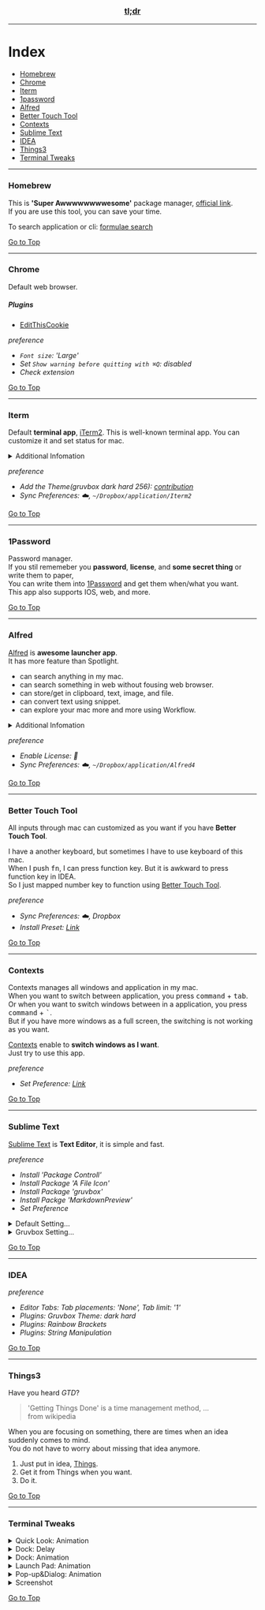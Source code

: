 <div align=center>
  
  ### [tl;dr](./tl-dr/README.md)
  
</div>

---

# Index
- [Homebrew](#homebrew)
- [Chrome](#chrome)
- [Iterm](#iterm)
- [1password](#1password)
- [Alfred](#alfred)
- [Better Touch Tool](#better-touch-tool)
- [Contexts](#contexts)
- [Sublime Text](#sublime-text)
- [IDEA](#idea)
- [Things3](#things3)
- [Terminal Tweaks](#terminal-tweaks)

---
### Homebrew
This is **'Super Awwwwwwwwesome'** package manager, [official link](https://docs.brew.sh/Installation).  
If you are use this tool, you can save your time.  

To search application or cli: [formulae search](https://formulae.brew.sh/)

[Go to Top](#index)  

---
### Chrome
Default web browser.

##### Plugins
- [EditThisCookie](https://chrome.google.com/webstore/detail/editthiscookie/fngmhnnpilhplaeedifhccceomclgfbg)

*preference*
- *`Font size`: 'Large'*
- *Set `Show warning before quitting with ⌘Q`: disabled*
- *Check extension*
  
[Go to Top](#index)  

---

### Iterm
Default **terminal app**, [iTerm2](https://iterm2.com/downloads.html).
This is well-known terminal app. You can customize it and set status for mac.  

<details>
  <summary>Additional Infomation</summary>
  
  ![appearence](./iterm.gif)
  
</details>

*preference*  
- *Add the Theme(gruvbox dark hard 256): [contribution](https://github.com/martinlindhe/base16-iterm2/tree/master/itermcolors)*
- *Sync Preferences: ☁️, `~/Dropbox/application/Iterm2`* 
  
[Go to Top](#index)  

---

### 1Password
Password manager.  
If you stil rememeber you **password**, **license**, and **some secret thing** or write them to paper,  
You can write them into [1Password](https://1password.com/) and get them when/what you want.  
This app also supports IOS, web, and more.
  
[Go to Top](#index)  

---

### Alfred
[Alfred](https://www.alfredapp.com/) is **awesome launcher app**.  
It has more feature than Spotlight.  
* can search anything in my mac.
* can search something in web without fousing web browser.
* can store/get in clipboard, text, image, and file.
* can convert text using snippet.
* can explore your mac more and more using Workflow.

<details>
  <summary>Additional Infomation</summary>

##### Custom Terminal
- [Iterm](https://github.com/vitorgalvao/custom-alfred-iterm-scripts)

##### Theme
I revised color and font for [appearence](./Gruvbox-Dark.alfredappearance) based on **gruvbox**.  
!! You must should install **'Hack Nerd Mono'** if you use this appearence.  
![appearence](./alfred_appearence.gif)

##### Workflows
Alfred say ...
> With Alfred's Powerpack and workflows, ... and boost your productivity.

However, there are so many workflows and some of them will be not updated.  
Workflows is good to me but sometimes it is hard to find nice workflows.  

I searched in goolge and github, and I make a note to keep workflows.  
If you want to see [more](https://github.com/spearkkk/alfred-workflow)...

</details>

*preference*
- *Enable License: 🔐* 
- *Sync Preferences: ☁️, `~/Dropbox/application/Alfred4`*
  
[Go to Top](#index)  

---

### Better Touch Tool
All inputs through mac can customized as you want if you have **Better Touch Tool**.  

I have a another keyboard, but sometimes I have to use keyboard of this mac.  
When I push <kbd>fn</kbd>, I can press function key. But it is awkward to press function key in IDEA.  
So I just mapped number key to function using [Better Touch Tool](https://folivora.ai/).

*preference*
- *Sync Preferences: ☁️, Dropbox*
- *Install Preset: [Link](https://goldenchaos.net/goldenchaos-btt.html)*
  
[Go to Top](#index)  

---

### Contexts
Contexts manages all windows and application in my mac.  
When you want to switch between application, you press <kbd>command</kbd> + <kbd>tab</kbd>.  
Or when you want to switch windows between in a application, you press <kbd>command</kbd> + <kbd>\`</kbd>.  
But if you have more windows as a full screen, the switching is not working as you want. 

[Contexts](https://contexts.co/) enable to **switch windows as I want**.  
Just try to use this app.

*preference*
- *Set Preference: [Link](./preference/context/READMD.md)*
  
[Go to Top](#index)  

---

### Sublime Text
[Sublime Text](https://www.sublimetext.com/) is **Text Editor**, it is simple and fast.  

*preference*  
- *Install 'Package Controll'*
- *Install Package 'A File Icon'*
- *Install Package 'gruvbox'*
- *Install Packge 'MarkdownPreview'*
- *Set Preference*  
<details>
  <summary>Default Setting...</summary>
  
```json
{
    /// default setting
    "font_face": "Hack Nerd Font Mono",
    "font_size": 15,
    "translate_tabs_to_spaces": true,
    "margin": 2,
    "mini_diff": "auto",
    "trim_automatic_white_space": false,
}
```
</details>

<details>
  <summary>Gruvbox Setting...</summary> 

```json
{
    /// gruvbox theme seting
    "theme": "gruvbox.sublime-theme",
    "color_scheme": "Packages/gruvbox/gruvbox (Dark) (Soft).sublime-color-scheme",
    "gruvbox_accent_blue": true,
    "gruvbox_autocomplete_cramped": true,
    "gruvbox_sideline_autocomplete_row_thickest": true,
    "gruvbox_sidebar_compact": true,
    "gruvbox_sidebar_indent_s": true,
    "gruvbox_sidebar_font_size_14": true,
    "gruvbox_sidebar_heading_bold": true,
    "gruvbox_sidebar_label_bold": true,
    "gruvbox_command_palette_compact": true,
    "gruvbox_statusbar_xl": true,
    "gruvbox_statusbar_button_xs": true,
    "gruvbox_statusbar_font_size_15": true,
    "gruvbox_tabs_xxs": true,
    "gruvbox_tabs_font_size_15": true,
    "gruvbox_underline_active_tab_thicker": true,
    "gruvbox_panel_xxs": true,
    "gruvbox_scrollbar_width_xl": true,
    "gruvbox_buttons_font_size_16": true,
    "gruvbox_disable_borders": true,
    "gruvbox_folder_icons_large": true,
    "gruvbox_iconset_thick": true,
    "gruvbox_disable_panels_button": true,
    "gruvbox_highlight_active_buttons": true,
    "gruvbox_highlight_active_tree_row": true,
    "gruvbox_less_contrast": true, 
    "gruvbox_tabs_autowidth": true,  
    "gruvbox_tabs_bold": true,
}
```
</details>

[Go to Top](#index)  

---

### IDEA

*preference*
- *Editor Tabs: Tab placements: 'None', Tab limit: '1'*
- *Plugins: Gruvbox Theme: dark hard*
- *Plugins: Rainbow Brackets*
- *Plugins: String Manipulation*
  
[Go to Top](#index)  

---

### Things3
Have you heard *GTD*? 
> 'Getting Things Done' is a time management method, ...  
>  from wikipedia

When you are focusing on something, there are times when an idea suddenly comes to mind.  
You do not have to worry about missing that idea anymore.

1. Just put in idea, [Things](https://culturedcode.com/things/).
2. Get it from Things when you want.
3. Do it.

[Go to Top](#index)  

---

### Terminal Tweaks

<details>
  <summary>Quick Look: Animation</summary>

*Apply*  
```sh
defaults write -g QLPanelAnimationDuration -float 0; killall Finder
```
*Reset*  
```sh
defaults delete -g QLPanelAnimationDuration; killall Finder
```
</details>

<details>
  <summary>Dock: Delay</summary>

*Apply*  
```sh
defaults write com.apple.Dock autohide-delay -float 0; killall Dock
```
*Reset*  
```sh
defaults delete com.apple.dock autohide-delay; killall Dock
```
</details>

<details>
  <summary>Dock: Animation</summary>

*Apply*  
```sh
defaults write com.apple.dock autohide-time-modifier -float 0; killall Dock
```
*Reset*  
```sh
defaults delete com.apple.dock autohide-time-modifier; killall Dock
```
</details>

<details>
  <summary>Launch Pad: Animation</summary>

*Apply*  
```sh
defaults write com.apple.dock springboard-show-duration -int 0; killall Dock
```
```sh
defaults write com.apple.dock springboard-hide-duration -int 0; killall Dock
```
*Reset*  
```sh
defaults delete com.apple.dock springboard-show-duration; killall Dock
```
```sh
defaults delete com.apple.dock springboard-hide-duration; killall Dock
```
</details>

<details>
  <summary>Pop-up&Dialog: Animation</summary>

*Apply*  
```sh
defaults write -g NSWindowResizeTime -float 0.01
```
```sh
defaults write -g NSAutomaticWindowAnimationsEnabled -bool FALSE
```
*Reset*  
```sh
defaults delete -g NSWindowResizeTime
```
```sh
defaults delete -g NSAutomaticWindowAnimationsEnabled
```
</details>

<details>
  <summary>Screenshot</summary>

*File Format*  
Default: .png

```sh
defaults write com.apple.screencapture type PDF; killall SystemUIServer
```

*File Path*  
Default: \~/Desktop

```sh
defaults write com.apple.screencapture location /drag/location/here; killall SystemUIServer
``` 

</details>
  
[Go to Top](#index)  
